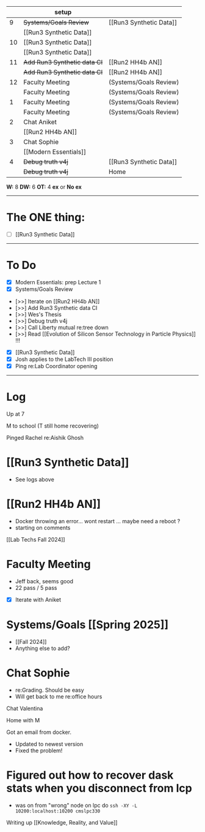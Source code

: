 
|     | setup                          |                         |
| --- | ------------------------------ | ----------------------- |
| 9   | ~~Systems/Goals Review~~       | [[Run3 Synthetic Data]] |
|     | [[Run3 Synthetic Data]]        |                         |
| 10  | [[Run3 Synthetic Data]]        |                         |
|     | [[Run3 Synthetic Data]]        |                         |
| 11  | ~~Add Run3 Synthetic data CI~~ | [[Run2 HH4b AN]]        |
|     | ~~Add Run3 Synthetic data CI~~ | [[Run2 HH4b AN]]        |
| 12  | Faculty Meeting                | (Systems/Goals Review)  |
|     | Faculty Meeting                | (Systems/Goals Review)  |
| 1   | Faculty Meeting                | (Systems/Goals Review)  |
|     | Faculty Meeting                | (Systems/Goals Review)  |
| 2   | Chat Aniket                    |                         |
|     | [[Run2 HH4b AN]]               |                         |
| 3   | Chat Sophie                    |                         |
|     | [[Modern Essentials]]          |                         |
| 4   | ~~Debug truth v4j~~            | [[Run3 Synthetic Data]] |
|     | ~~Debug truth v4j~~            | Home                    |

**W:** 8 
**DW:** 6
**OT:** 4
**ex** or **No ex**

---
# The ONE thing: 
- [ ] [[Run3 Synthetic Data]]

---
# To Do

- [x] Modern Essentials: prep Lecture 1
- [x] Systems/Goals Review
- [>>] Iterate on [[Run2 HH4b AN]]
- [>>] Add Run3 Synthetic data CI
- [>>] Wes's Thesis
- [>>] Debug truth v4j
- [>>] Call Liberty mutual re:tree down
- [>>] Read [[Evolution of Silicon Sensor Technology in Particle Physics]] !!!
- [x] [[Run3 Synthetic Data]]
- [x] Josh applies to the LabTech III position
- [x] Ping re:Lab Coordinator opening

---

# Log

Up at 7 

M to school (T still home recovering)

Pinged Rachel re:Aishik Ghosh

#  [[Run3 Synthetic Data]]
- See logs above

# [[Run2 HH4b AN]]
- Docker throwing an error... wont restart ... maybe need a reboot ?
- starting on comments


[[Lab Techs Fall 2024]]


# Faculty Meeting 
- Jeff back, seems good
- 22 pass / 5 pass
- [x] Iterate with Aniket

# Systems/Goals [[Spring 2025]]
- [[Fall 2024]]
- Anything else to add?

# Chat Sophie 
- re:Grading. Should be easy
- Will get back to me re:office hours

Chat Valentina 


Home with M

Got an email from docker.
- Updated to newest version
- Fixed the problem!

# Figured out how to recover dask stats when you disconnect from lcp
- was on from "wrong" node on lpc do
  `ssh -XY -L  10200:localhost:10200 cmslpc330`

Writing up [[Knowledge, Reality, and Value]]
